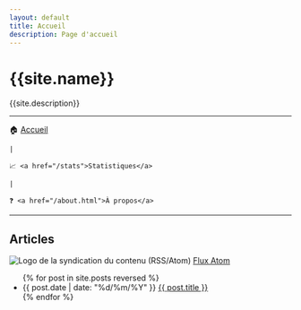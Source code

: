 ```yaml
---
layout: default
title: Accueil
description: Page d'accueil
---
```

<h1>{{site.name}}</h1>
<p>{{site.description}}</p>

<hr>

<nav>
    🏠 <a href="/">Accueil</a>

    |

    📈 <a href="/stats">Statistiques</a>

    |

    ❓ <a href="/about.html">À propos</a>
</nav>

<hr>

<h2>Articles</h2>
<p>
    <img class="tiny-icon" alt="Logo de la syndication du contenu (RSS/Atom)" src="/assets/img/rss.svg">
    <a href="/feed.atom">
        Flux Atom
    </a>
</p>
<ul>
    {% for post in site.posts reversed %}
    <li>
        {{ post.date | date: "%d/%m/%Y" }}
        <a href="{{ post.url }}">{{ post.title }}</a>
    </li>
    {% endfor %}
</ul>
